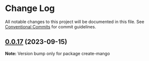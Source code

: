 # Change Log

All notable changes to this project will be documented in this file.
See [Conventional Commits](https://conventionalcommits.org) for commit guidelines.

## [0.0.17](https://github.com/blackmann/mangobase/compare/v0.0.16...v0.0.17) (2023-09-15)

**Note:** Version bump only for package create-mango
